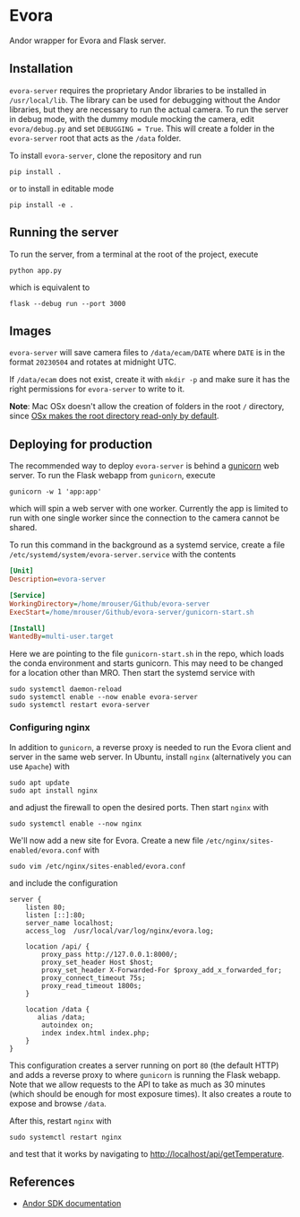 # Evora

Andor wrapper for Evora and Flask server.

## Installation

`evora-server` requires the proprietary Andor libraries to be installed in `/usr/local/lib`. The library can be used for debugging without the Andor libraries, but they are necessary to run the actual camera. To run the server in debug mode, with the dummy module mocking the camera, edit `evora/debug.py` and set `DEBUGGING = True`. This will create a folder in the `evora-server` root that acts as the `/data` folder.

To install `evora-server`, clone the repository and run

```console
pip install .
```

or to install in editable mode

```console
pip install -e .
```

## Running the server

To run the server, from a terminal at the root of the project, execute

```console
python app.py
```

which is equivalent to

```console
flask --debug run --port 3000
```

## Images

`evora-server` will save camera files to `/data/ecam/DATE` where `DATE` is in the format `20230504` and rotates at midnight UTC.

If `/data/ecam` does not exist, create it with `mkdir -p` and make sure it has the right permissions for `evora-server` to write to it.

**Note**: Mac OSx doesn't allow the creation of folders in the root `/` directory, since [OSx makes the root directory read-only by default](https://apple.stackexchange.com/questions/388236/unable-to-create-folder-in-root-of-macintosh-hd).

## Deploying for production

The recommended way to deploy `evora-server` is behind a [gunicorn](https://gunicorn.org) web server. To run the Flask webapp from `gunicorn`, execute

```console
gunicorn -w 1 'app:app'
```

which will spin a web server with one worker. Currently the app is limited to run with one single worker since the connection to the camera cannot be shared.

To run this command in the background as a systemd service, create a file `/etc/systemd/system/evora-server.service` with the contents

```ini
[Unit]
Description=evora-server

[Service]
WorkingDirectory=/home/mrouser/Github/evora-server
ExecStart=/home/mrouser/Github/evora-server/gunicorn-start.sh

[Install]
WantedBy=multi-user.target
```

Here we are pointing to the file `gunicorn-start.sh` in the repo, which loads the conda environment and starts gunicorn. This may need to be changed for a location other than MRO. Then start the systemd service with

```console
sudo systemctl daemon-reload
sudo systemctl enable --now enable evora-server
sudo systemctl restart evora-server
```

### Configuring nginx

In addition to `gunicorn`, a reverse proxy is needed to run the Evora client and server in the same web server. In Ubuntu, install `nginx` (alternatively you can use `Apache`) with

```console
sudo apt update
sudo apt install nginx
```

and adjust the firewall to open the desired ports. Then start `nginx` with

```console
sudo systemctl enable --now nginx
```

We'll now add a new site for Evora. Create a new file `/etc/nginx/sites-enabled/evora.conf` with

```console
sudo vim /etc/nginx/sites-enabled/evora.conf
```

and include the configuration

```nginx
server {
    listen 80;
    listen [::]:80;
    server_name localhost;
    access_log  /usr/local/var/log/nginx/evora.log;

    location /api/ {
        proxy_pass http://127.0.0.1:8000/;
        proxy_set_header Host $host;
        proxy_set_header X-Forwarded-For $proxy_add_x_forwarded_for;
        proxy_connect_timeout 75s;
        proxy_read_timeout 1800s;
    }

    location /data {
       alias /data;
        autoindex on;
        index index.html index.php;
    }
}
```

This configuration creates a server running on port `80` (the default HTTP) and adds a reverse proxy to where `gunicorn` is running the Flask webapp. Note that we allow requests to the API to take as much as 30 minutes (which should be enough for most exposure times). It also creates a route to expose and browse `/data`.

After this, restart `nginx` with

```console
sudo systemctl restart nginx
```

and test that it works by navigating to [http://localhost/api/getTemperature](http://localhost/api/getTemperature).

## References

- [Andor SDK documentation](https://neurophysics.ucsd.edu/Manuals/Andor%20Technology/Andor_Software_Development_Kit.pdf)
